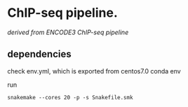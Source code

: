 # ChIP-seq pipeline. 
*derived from ENCODE3 ChIP-seq pipeline*

## dependencies
check env.yml, which is exported from centos7.0 conda env

run  
```
snakemake --cores 20 -p -s Snakefile.smk
```
